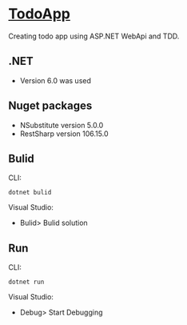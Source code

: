 # **[TodoApp](https://github.com/samad20/TodoApp)** 
Creating todo app using ASP.NET WebApi and TDD. 

## .NET 

 - Version 6.0 was used
## Nuget packages
 - NSubstitute version 5.0.0
 - RestSharp version 106.15.0
## Bulid

 CLI:
 
    dotnet bulid
 Visual Studio:
 
 

 - Bulid> Bulid solution

  

## Run 

 CLI:
 
    dotnet run
 Visual Studio:
 - Debug> Start Debugging
